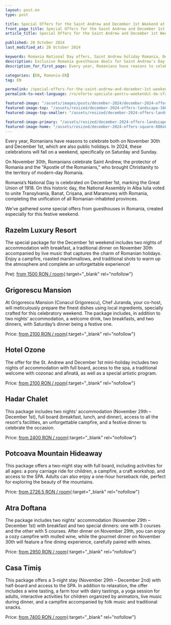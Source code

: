 ```yaml
---
layout: post.en
type: post

title: Special Offers for the Saint Andrew and December 1st Weekend at Guesthouses in Romania (2024) #up in browser, max 60 chars
front_page_title: Special Offers for the Saint Andrew and December 1st Weekend at Guesthouses in Romania (2024) #shows on the front page
article_title: Special Offers for the Saint Andrew and December 1st Weekend at Guesthouses in Romania (2024) #shows on article page

published: 28 October 2024
last_modified_at: 28 October 2024

keywords: Romania National Day offers, Saint Andrew holiday Romania, December 1st mini-holiday, Romania guesthouse deals, Romania festive weekend packages, Grigorescu Mansion, Hotel Ozone, Hadar Chalet, Potcoava Mountain Hideaway, Atra Doftana, Casa Timiș holiday package.
description: Exclusive Romania guesthouse deals for Saint Andrew's Day and National Day on November 30–December 1, 2024. Celebrate with festive packages at top destinations, including gourmet meals, spa access, and unique experiences.  #max 160 chars
description_for_first_page: Every year, Romanians have reasons to celebrate both on November 30th and December 1st, which are also public holidays. In 2024, these celebrations will fall on a weekend, specifically on Saturday and Sunday.

categories: [EN, Romania-EN]
tag: EN

permalink: /special-offers-for-the-saint-andrew-and-december-1st-weekend/
permalink-to-next-language: /ro/oferte-speciale-pentru-weekendul-de-sfantul-andrei-si-1-decembrie/

featured-image: "/assets/images/posts/december-2024/december-2024-offers-landscape.webp" # full size, poate fi empty daca featured-image-top e empty
featured-image-top: "/assets/resized/december-2024-offers-landscape-1600x900.webp" # prima poza din articol, poate fi empty
featured-image-top-smaller: "/assets/resized/december-2024-offers-landscape-800x450.webp" # 800

featured-image-primary: "/assets/resized/december-2024-offers-landscape-800x450.webp" # poza care apare pe prima pagina landscape
featured-image-home: "/assets/resized/december-2024-offers-square-800x800.webp" # poza care apare pe prima pagina square
---
```

Every year, Romanians have reasons to celebrate both on November 30th and December 1st, which are also public holidays. In 2024, these celebrations will fall on a weekend, specifically on Saturday and Sunday.

On November 30th, Romanians celebrate Saint Andrew, the protector of Romania and the "Apostle of the Romanians," who brought Christianity to the territory of modern-day Romania.

Romania’s National Day is celebrated on December 1st, marking the Great Union of 1918. On this historic day, the National Assembly in Alba Iulia voted to unite Transylvania, Banat, Crișana, and Maramureș with Romania, completing the unification of all Romanian-inhabited provinces.

We’ve gathered some special offers from guesthouses in Romania, created especially for this festive weekend.

## Razelm Luxury Resort

The special package for the December 1st weekend includes two nights of accommodation with breakfast, a traditional dinner on November 30th accompanied by live music that captures the charm of Romanian holidays. Enjoy a campfire, roasted marshmallows, and traditional shots to warm up the atmosphere and complete an unforgettable experience!

Preț: [from 1500 RON / room](https://razelmluxuryresort.ro/oferte-speciale/){:target="_blank" rel="nofollow"}

## Grigorescu Mansion

At Grigorescu Mansion (Conacul Grigorescu), Chef Juranda, your co-host, will meticulously prepare the finest dishes using local ingredients, specially crafted for this celebratory weekend. The package includes, in addition to two nights' accommodation, a welcome drink, two breakfasts, and two dinners, with Saturday’s dinner being a festive one.

Price: [from 2100 RON / room](https://conacul-grigorescu-terra-carpatica.pynbooking.direct/){:target="_blank" rel="nofollow"}

## Hotel Ozone

The offer for the St. Andrew and December 1st mini-holiday includes two nights of accommodation with full board, access to the spa, a traditional welcome with cozonac and afinată, as well as a special artistic program.

Price: [from 2100 RON / room](https://www.o3zone.ro/oferte-speciale/){:target="_blank" rel="nofollow"}

## Hadar Chalet

This package includes two nights' accommodation (November 29th – December 1st), full board (breakfast, lunch, and dinner), access to all the resort's facilities, an unforgettable campfire, and a festive dinner to celebrate the occasion.

Price: [from 2400 RON / room](https://hadarchalet.ro/){:target="_blank" rel="nofollow"}

## Potcoava Mountain Hideaway

This package offers a two-night stay with full board, including activities for all ages: a pony carriage ride for children, a campfire, a craft workshop, and access to the SPA. Adults can also enjoy a one-hour horseback ride, perfect for exploring the beauty of the mountains.

Price: [from 2726.5 RON / room](https://potcoava.ro/pachete-de-vacanta/){:target="_blank" rel="nofollow"}

## Atra Doftana

The package includes two nights' accommodation (November 29th – December 1st) with breakfast and two special dinners: one with 3 courses and the other with 5 courses. After dinner on November 29th, you can enjoy a cozy campfire with mulled wine, while the gourmet dinner on November 30th will feature a fine dining experience, carefully paired with wines.

Price: [from 2950 RON / room](https://atradoftana.ro){:target="_blank" rel="nofollow"}

## Casa Timiș

This package offers a 3-night stay (November 29th – December 2nd) with half-board and access to the SPA. In addition to relaxation, the offer includes a wine tasting, a farm tour with dairy tastings, a yoga session for adults, interactive activities for children organized by animators, live music during dinner, and a campfire accompanied by folk music and traditional snacks.

Price: [from 7400 RON / room](https://casatimis.ro){:target="_blank" rel="nofollow"}